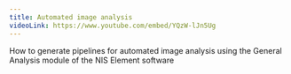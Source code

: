 ```yaml
---
title: Automated image analysis
videoLink: https://www.youtube.com/embed/YQzW-lJn5Ug
---
```


How to generate pipelines for automated image analysis using the General Analysis module of the NIS Element software
